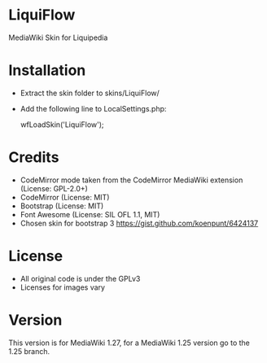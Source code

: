 LiquiFlow
=========

MediaWiki Skin for Liquipedia

Installation
============
* Extract the skin folder to skins/LiquiFlow/
* Add the following line to LocalSettings.php:

	wfLoadSkin('LiquiFlow');
	
Credits
=======
* CodeMirror mode taken from the CodeMirror MediaWiki extension (License: GPL-2.0+)
* CodeMirror (License: MIT)
* Bootstrap (License: MIT)
* Font Awesome (License: SIL OFL 1.1, MIT)
* Chosen skin for bootstrap 3 https://gist.github.com/koenpunt/6424137

License
=======
* All original code is under the GPLv3
* Licenses for images vary

Version
=======
This version is for MediaWiki 1.27, for a MediaWiki 1.25 version go to the 1.25 branch.